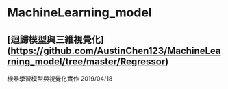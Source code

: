 # MachineLearning_model
## [迴歸模型與三維視覺化] (https://github.com/AustinChen123/MachineLearning_model/tree/master/Regressor)
機器學習模型與視覺化實作
2019/04/18
